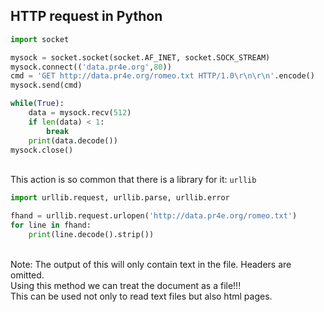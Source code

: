 ## HTTP request in Python
```python
import socket

mysock = socket.socket(socket.AF_INET, socket.SOCK_STREAM)
mysock.connect(('data.pr4e.org',80))
cmd = 'GET http://data.pr4e.org/romeo.txt HTTP/1.0\r\n\r\n'.encode()
mysock.send(cmd)

while(True):
    data = mysock.recv(512)
    if len(data) < 1:
        break
    print(data.decode())
mysock.close()
```

<br/>This action is so common that there is a library for it: `urllib`
```python
import urllib.request, urllib.parse, urllib.error

fhand = urllib.request.urlopen('http://data.pr4e.org/romeo.txt')
for line in fhand:
    print(line.decode().strip())
```

<br/>Note: The output of this will only contain text in the file. Headers are omitted.<br/>
Using this method we can treat the document as a file!!!<br/>
This can be used not only to read text files but also html pages.


